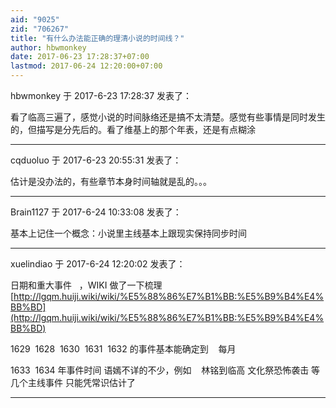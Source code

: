 ```yaml
---
aid: "9025"
zid: "706267"
title: "有什么办法能正确的理清小说的时间线？"
author: hbwmonkey
date: 2017-06-23 17:28:37+07:00
lastmod: 2017-06-24 12:20:00+07:00
---
```


hbwmonkey 于 2017-6-23 17:28:37 发表了：

看了临高三遍了，感觉小说的时间脉络还是搞不太清楚。感觉有些事情是同时发生的，但描写是分先后的。看了维基上的那个年表，还是有点糊涂

---

cqduoluo 于 2017-6-23 20:55:31 发表了：

估计是没办法的，有些章节本身时间轴就是乱的。。。

---

Brain1127 于 2017-6-24 10:33:08 发表了：

基本上记住一个概念：小说里主线基本上跟现实保持同步时间

---

xuelindiao 于 2017-6-24 12:20:02 发表了：

日期和重大事件   ，WIKI 做了一下梳理[http://lgqm.huiji.wiki/wiki/%E5%88%86%E7%B1%BB:%E5%B9%B4%E4%BB%BD](http://lgqm.huiji.wiki/wiki/%E5%88%86%E7%B1%BB:%E5%B9%B4%E4%BB%BD)

1629  1628  1630  1631  1632 的事件基本能确定到    每月

1633  1634 年事件时间 语嫣不详的不少，例如    林铭到临高 文化祭恐怖袭击 等几个主线事件 只能凭常识估计了

---
